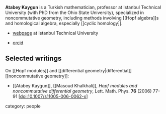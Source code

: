 __Atabey Kaygun__ is a Turkish mathematician, professor at  Istanbul Technical University (with PhD from the Ohio State University), specialized in noncommutative geometry, including methods involving [[Hopf algebra]]s and homological algebra, especially [[cyclic homology]]. 

* [webpage](https://web.itu.edu.tr/kaygun) at Istanbul Technical University

* [orcid](https://orcid.org/0000-0002-9672-6660)

## Selected writings

On [[Hopf modules]] and [[differential geometry|differential]] [[noncommutative geometry]]:

* [[Atabey Kaygun]], [[Masoud Khalkhali]], _Hopf modules and noncommutative differential geometry_, Lett. Math. Phys. __76__ (2006) 77-91 &lbrack;[doi:10.1007/s11005-006-0062-x](https://doi.org/10.1007/s11005-006-0062-x)&rbrack;

category: people